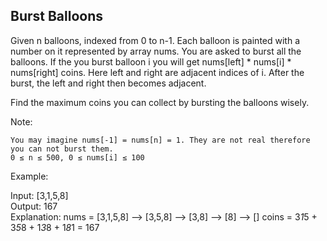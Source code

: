 ## Burst Balloons

Given n balloons, indexed from 0 to n-1. Each balloon is painted with a number on it represented by array nums. You are asked to burst all the balloons. If the you burst balloon i you will get nums[left] * nums[i] * nums[right] coins. Here left and right are adjacent indices of i. After the burst, the left and right then becomes adjacent.

Find the maximum coins you can collect by bursting the balloons wisely.

Note:

    You may imagine nums[-1] = nums[n] = 1. They are not real therefore you can not burst them.
    0 ≤ n ≤ 500, 0 ≤ nums[i] ≤ 100

Example:

Input: [3,1,5,8]   
Output: 167   
Explanation: nums = [3,1,5,8] --> [3,5,8] -->   [3,8]   -->  [8]  --> []
             coins =  3*1*5      +  3*5*8    +  1*3*8      + 1*8*1   = 167
